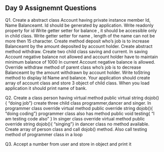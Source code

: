 ## Day 9 Assignemnt Questions

Q1. Create a abstract class Account having private instance member Id, Name Balanceamt. 
Id should be generated by application. 
Write readonly property for id
Write getter setter for balance , it should be accessible only in child class.
Write getter setter for name , length of the name can not be more then 15 character.
Create method deposit who’s job is to increase Balanceamt by the amount deposited by account holder. 
Create abstract method withdraw. 
Create two child class saving and current.
In saving Account negative balance not allowed and account holder have to maintain minimum balance of 1000
In current Account negative balance is allowed.
Override withdraw method of parent class who’s job is to decrease Balanceamt by the amount  withdrawn by account holder.
Write toString method to display Id Name and balance.
Your application should create array of account class and store 3 object of child class. 
When you load application it should print name of bank.

Q2. Create a class person having virtual method
 public virtual string  dojob(){ “doing job”}
create three child class programmer,dancer and singer.
In programmer class override virtual method
public override string  dojob(){ “doing coding”}
programmer class also has method public void testing{  “I am testing code also” }
In  singer class override virtual method
public override string  dojob(){ “singing”}
in dancer class no method available.
Create array of person class and call dojob() method.
Also call testing method of programmer class in a loop

Q3. Accept a number from user and store in object and print it
 
